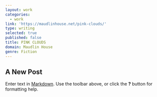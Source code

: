 ```yaml
---
layout: work
categories:
  - work
link: 'https://maudlinhouse.net/pink-clouds/'
type: writing
selected: true
published: false
title: PINK CLOUDS
domain: Maudlin House
genre: Fiction
---
```

## A New Post

Enter text in [Markdown](http://daringfireball.net/projects/markdown/). Use the toolbar above, or click the **?** button for formatting help.
